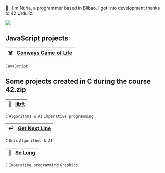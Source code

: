 👋 &nbsp; I'm Nuria, a programmer based in Bilbao. I got into development thanks to 42 Urduliz.<br>

<p><a href="https://skillicons.dev">
    <img src="https://skillicons.dev/icons?i=c,python,javascript,nodejs,git,sqlite"/>
  </a></p>

## JavaScript projects
| :skull_and_crossbones:  &nbsp; [Conways Game of Life](https://github.com/nuriaurreta/conways/)|
|:--|
`JavaScript`

## Some projects created in C during the course 42.zip

| 📖  &nbsp; [libft](https://github.com/nuriaurreta/libft)| 
|:--|
`C` `Algorithms & AI` `Imperative programming`

| ↩️  &nbsp; [Get Next Line](https://github.com/nuriaurreta/get_next_line)|
|:--|
`C` `Unix` `Algorithms & AI`

| 👾  &nbsp; [So Long](https://github.com/nuriaurreta/so_long)|
|:--|
`C` `Imperative programming` `Graphics`
